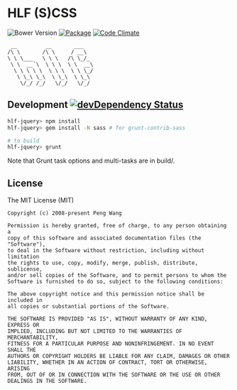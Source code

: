 # HLF (S)CSS
![Bower Version](https://img.shields.io/bower/v/hlf-css.svg)
[![Package](https://img.shields.io/npm/v/hlf-css.svg?style=flat)](https://www.npmjs.com/package/hlf-css)
[![Code Climate](https://codeclimate.com/github/hlfcoding/hlf-css/badges/gpa.svg)](https://codeclimate.com/github/hlfcoding/hlf-css)

     __         __       ___
    /\ \       /\ \     / __\
    \ \ \___   \ \ \   /\ \_/_
     \ \  __`\  \ \ \  \ \  __\
      \ \ \ \ \  \ \ \  \ \ \_/
       \ \_\ \_\  \ \_\  \ \_\
        \/_/ /_/   \/_/   \/_/

## Development [![devDependency Status](https://david-dm.org/hlfcoding/hlf-css/dev-status.svg)](https://david-dm.org/hlfcoding/hlf-css#info=devDependencies)

```bash
hlf-jquery> npm install
hlf-jquery> gem install -N sass # for grunt-contrib-sass

# to build
hlf-jquery> grunt
```

Note that Grunt task options and multi-tasks are in build/.

## License

The MIT License (MIT)

    Copyright (c) 2008-present Peng Wang

    Permission is hereby granted, free of charge, to any person obtaining a
    copy of this software and associated documentation files (the "Software"),
    to deal in the Software without restriction, including without limitation
    the rights to use, copy, modify, merge, publish, distribute, sublicense,
    and/or sell copies of the Software, and to permit persons to whom the
    Software is furnished to do so, subject to the following conditions:

    The above copyright notice and this permission notice shall be included in
    all copies or substantial portions of the Software.

    THE SOFTWARE IS PROVIDED "AS IS", WITHOUT WARRANTY OF ANY KIND, EXPRESS OR
    IMPLIED, INCLUDING BUT NOT LIMITED TO THE WARRANTIES OF MERCHANTABILITY,
    FITNESS FOR A PARTICULAR PURPOSE AND NONINFRINGEMENT. IN NO EVENT SHALL THE
    AUTHORS OR COPYRIGHT HOLDERS BE LIABLE FOR ANY CLAIM, DAMAGES OR OTHER
    LIABILITY, WHETHER IN AN ACTION OF CONTRACT, TORT OR OTHERWISE, ARISING
    FROM, OUT OF OR IN CONNECTION WITH THE SOFTWARE OR THE USE OR OTHER
    DEALINGS IN THE SOFTWARE.
